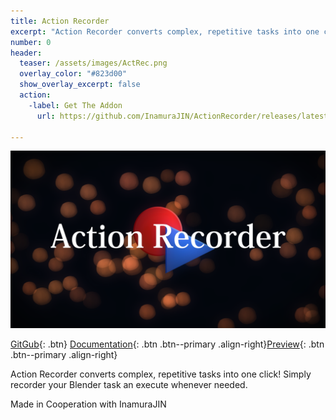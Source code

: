 ```yaml
---
title: Action Recorder
excerpt: "Action Recorder converts complex, repetitive tasks into one click!"
number: 0
header:
  teaser: /assets/images/ActRec.png
  overlay_color: "#823d00"
  show_overlay_excerpt: false
  action:
    -label: Get The Addon
      url: https://github.com/InamuraJIN/ActionRecorder/releases/latest

---
```


[![Action Recorder](/assets/images/ActRec.png)](https://github.com/InamuraJIN/ActionRecorder)

[GitGub](https://github.com/InamuraJIN/ActionRecorder){: .btn}  [Documentation](https://inamurajin.wixsite.com/website/post/tutorial_readme_en){: .btn .btn--primary .align-right}[Preview](https://youtu.be/OA0vjP7D4Ec){: .btn .btn--primary .align-right} 

Action Recorder converts complex, repetitive tasks into one click!
Simply recorder your Blender task an execute whenever needed.

Made in Cooperation with InamuraJIN
